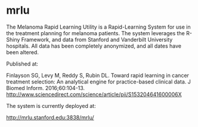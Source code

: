 mrlu
====

The Melanoma Rapid Learning Utility is a Rapid-Learning System for use in the treatment planning for melanoma patients.  The system leverages the R-Shiny Framework, and data from Stanford and Vanderbilt University hospitals.  All data has been completely anonymized, and all dates have been altered.

Published at:

Finlayson SG, Levy M, Reddy S, Rubin DL. Toward rapid learning in cancer treatment selection: An analytical engine for practice-based clinical data. J Biomed Inform. 2016;60:104-13.
http://www.sciencedirect.com/science/article/pii/S153204641600006X

The system is currently deployed at:

http://mrlu.stanford.edu:3838/mrlu/
